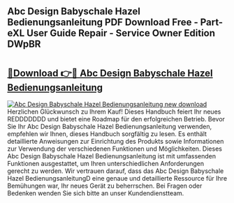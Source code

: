 ## Abc Design Babyschale Hazel Bedienungsanleitung PDF Download Free - Part-eXL User Guide Repair - Service Owner Edition DWpBR

# <h2><a href="http://df0v1b.blite.top/?on=Abc+Design+Babyschale+Hazel+Bedienungsanleitung">🔗Download 👉🔴 Abc Design Babyschale Hazel Bedienungsanleitung</a></h2>

[![Abc Design Babyschale Hazel Bedienungsanleitung new download](https://i.imgur.com/lujVjoI.png)](http://df0v1b.blite.top/?on=Abc+Design+Babyschale+Hazel+Bedienungsanleitung)
Herzlichen Glückwunsch zu Ihrem Kauf! Dieses Handbuch feiert Ihr neues REDDDDDDD und bietet eine Roadmap für den erfolgreichen Betrieb. Bevor Sie Ihr Abc Design Babyschale Hazel Bedienungsanleitung verwenden, empfehlen wir Ihnen, dieses Handbuch sorgfältig zu lesen. Es enthält detaillierte Anweisungen zur Einrichtung des Produkts sowie Informationen zur Verwendung der verschiedenen Funktionen und Möglichkeiten. Dieses Abc Design Babyschale Hazel Bedienungsanleitung ist mit umfassenden Funktionen ausgestattet, um Ihren unterschiedlichen Anforderungen gerecht zu werden. Wir vertrauen darauf, dass das Abc Design Babyschale Hazel BedienungsanleitungD eine genaue und detaillierte Ressource für Ihre Bemühungen war, Ihr neues Gerät zu beherrschen. Bei Fragen oder Bedenken wenden Sie sich bitte an unser Kundendienstteam.
